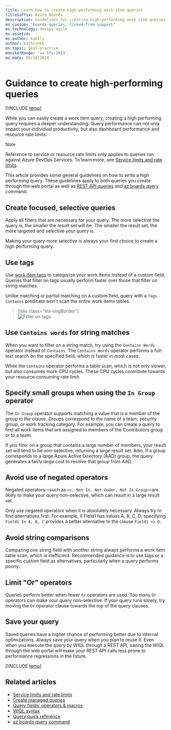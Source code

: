 ```yaml
---
title: Learn how to create high-performing work item queries
titleSuffix: Azure Boards
description: Guidelines for creating high-performing work item queries in Azure Boards, Azure DevOps, & Team Foundation Server
ms.custom: "boards-queries, linked-from-support"  
ms.technology: devops-agile
ms.assetid: 
ms.author: kaelli
author: KathrynEE
ms.topic: best-practice
monikerRange: '>= tfs-2013'
ms.date: 09/26/2019  
---
```



# Guidance to create high-performing queries  
 
[!INCLUDE [temp](../includes/version-all.md)]

While you can easily create a work item query, creating a high performing query requires a deeper understanding. Query performance can not only impact your individual productivity, but also dashboard performance and resource rate limits.  

> [!NOTE]   
> Reference to service or resource rate limits only applies to queries run against Azure DevOps Services. To learn more, see [Service limits and rate limits](../../user-guide/service-limits.md). 

This article provides some general guidelines on how to write a high performing query. These guidelines apply to both queries you create through the web portal as well as [REST API queries](/rest/api/azure/devops/wit/queries) and [az boards query](/cli/azure/boards#az_boards_query) command.



## Create focused, selective queries  

Apply all filters that are necessary for your query. The more selective the query is, the smaller the result set will be. The smaller the result set, the more targeted and selective your query is. 

Making your query more selective is always your first choice to create a high performing query. 
 
## Use tags

Use [work item tags](add-tags-to-work-items.md) to categorize your work items instead of a custom field. Queries that filter on tags usually perform faster over those that filter on string matches. 

Unlike matching or partial matching on a custom field, query with a `Tags Contains` predicate won't scan the entire work items tables. 

> [!div class="mx-imgBorder"]  
> ![Filter on tags](media/high-perf/tag-contains-web.png)  


## Use `Contains words` for string matches
 
When you want to filter on a string match, try using the `Contains Words` operator instead of `Contains`. The `Contains Words` operator performs a full-text search on the specified field, which is faster in most cases. 

While the `Contains` operator performs a table scan, which is not only slower, but also consumes more CPU cycles. These CPU cycles contribute towards your resource consuming rate limit. 
 
## Specify small groups when using the `In Group` operator 

The `In Group` operator supports matching a value that is a member of the group in the clause. Groups correspond to the name of a team, security group, or work tracking category. For example, you can create a query to find all work items that are assigned to members of the Contributors group or to a team. 

If you filter on a group that contains a large number of members, your result set will tend to be non-selective, returning a large result set. Also, if a group corresponds to a large Azure Active Directory (AAD) group, the query generates a fairly large cost to resolve that group from AAD.  

## Avoid use of negated operators 

Negated operators&mdash;such as `<>, Not In, Not Under, Not In Group`&mdash;are likely to make your query non-selective, which can result in a large result set. 

Only use negated operators when it is absolutely necessary. Always try to find alternatives first. For example, if Field1 has values A, B, C, D; specifying `Field1 In A, B, C` provides a better alternative to the clause `Field1 <> D`.


## Avoid string comparisons  

Comparing one string field with another string always performs a work item table scan, which is inefficient. Recommended guidance is to use tags or a specific custom field as alternatives, particularly when a query performs poorly. 
 
## Limit "Or" operators

Queries perform better when fewer `Or` operators are used. Too many `Or` operators can make your query non-selective. If your query runs slowly, try moving the `Or` operator clause towards the top of the query clauses.  
 

## Save your query 

Saved queries have a higher chance of performing better due to internal optimizations. Always save your query when you plan to reuse it.  Even when you execute the query by WIQL through a REST API, saving the WIQL through the web portal will make your REST API calls less prone to performance regressions in the future. 

[!INCLUDE [temp](../includes/rest-apis-queries.md)]

## Related articles

- [Service limits and rate limits](../../user-guide/service-limits.md) 
- [Create managed queries](using-queries.md)
- [Query fields, operators & macros](query-operators-variables.md)
- [WIQL syntax](wiql-syntax.md)  
- [Query quick reference](query-index-quick-ref.md)
- [az boards query command](/cli/azure/boards#az_boards_query)